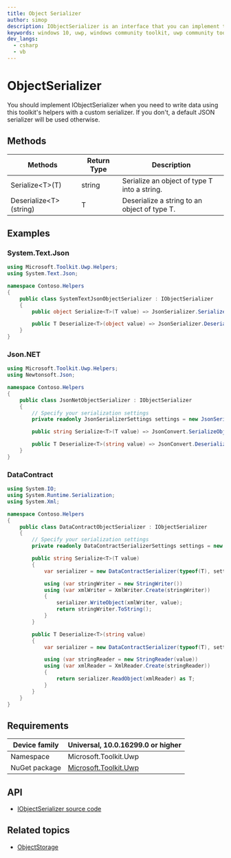 ```yaml
---
title: Object Serializer
author: simop
description: IObjectSerializer is an interface that you can implement to provide a serializer of your choice to ObjectStorageHelper.
keywords: windows 10, uwp, windows community toolkit, uwp community toolkit, uwp toolkit, serialization
dev_langs:
  - csharp
  - vb
---
```


# ObjectSerializer

You should implement IObjectSerializer when you need to write data using this toolkit's helpers with a custom serializer. If you don't, a default JSON serializer will be used otherwise.

## Methods

| Methods | Return Type | Description |
|---------|-------------|-------------|
| Serialize\<T>(T)        | string | Serialize an object of type T into a string. |
| Deserialize\<T>(string) | T      | Deserialize a string to an object of type T. |

## Examples

### System.Text.Json

```cs
using Microsoft.Toolkit.Uwp.Helpers;
using System.Text.Json;

namespace Contoso.Helpers
{
    public class SystemTextJsonObjectSerializer : IObjectSerializer
    {
        public object Serialize<T>(T value) => JsonSerializer.Serialize(value);

        public T Deserialize<T>(object value) => JsonSerializer.Deserialize<T>(value.ToString());
    }
}
```

### Json.NET

```csharp
using Microsoft.Toolkit.Uwp.Helpers;
using Newtonsoft.Json;

namespace Contoso.Helpers
{
    public class JsonNetObjectSerializer : IObjectSerializer
    {
        // Specify your serialization settings
        private readonly JsonSerializerSettings settings = new JsonSerializerSettings();

        public string Serialize<T>(T value) => JsonConvert.SerializeObject(value, typeof(T), Formatting.Indented, settings);

        public T Deserialize<T>(string value) => JsonConvert.DeserializeObject<T>(value, settings);
    }
}
```

### DataContract

```csharp
using System.IO;
using System.Runtime.Serialization;
using System.Xml;

namespace Contoso.Helpers
{
    public class DataContractObjectSerializer : IObjectSerializer
    {
        // Specify your serialization settings
        private readonly DataContractSerializerSettings settings = new DataContractSerializerSettings();

        public string Serialize<T>(T value)
        {
            var serializer = new DataContractSerializer(typeof(T), settings);

            using (var stringWriter = new StringWriter())
            using (var xmlWriter = XmlWriter.Create(stringWriter))
            {
                serializer.WriteObject(xmlWriter, value);
                return stringWriter.ToString();
            }
        }

        public T Deserialize<T>(string value)
        {
            var serializer = new DataContractSerializer(typeof(T), settings);

            using (var stringReader = new StringReader(value))
            using (var xmlReader = XmlReader.Create(stringReader))
            {
                return serializer.ReadObject(xmlReader) as T;
            }
        }
    }
}
```

## Requirements

| Device family | Universal, 10.0.16299.0 or higher |
| --- | --- |
| Namespace | Microsoft.Toolkit.Uwp |
| NuGet package | [Microsoft.Toolkit.Uwp](https://www.nuget.org/packages/Microsoft.Toolkit.Uwp/) |

## API

* [IObjectSerializer source code](https://github.com/windows-toolkit/WindowsCommunityToolkit/blob/rel/7.0.0/Microsoft.Toolkit.Uwp/Helpers/ObjectStorage/IObjectSerializer.cs)

## Related topics

* [ObjectStorage](/windows/communitytoolkit/helpers/objectstorage)
